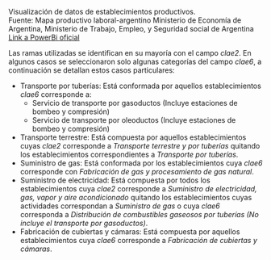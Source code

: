 Visualización de datos de establecimientos productivos.  
Fuente: Mapa productivo laboral-argentino Ministerio de Economía de Argentina, Ministerio de Trabajo, Empleo, y Seguridad social de Argentina  
[Link a PowerBi oficial](https://app.powerbi.com/view?r=eyJrIjoiM2Q4MjQ5ODctYzE5MS00MTAyLWI3YWEtMTUwYWMzNWVjZmQyIiwidCI6ImNiODg0ZGI1LTI0ODUtNGY5Yi05MzhlLTNlNjIxZjIyMjU3YiIsImMiOjR9&utm_source=Cenital&utm_campaign=9d3266e45b-TU_107&utm_medium=email&utm_term=0_a38084492c-9d3266e45b-432868278)

Las ramas utilizadas se identifican en su mayoría con el campo *clae2*. En algunos casos se seleccionaron solo algunas categorías del campo *clae6*, a continuación se detallan estos casos particulares:
* Transporte por tuberías: Está conformada por aquellos establecimientos *clae6* corresponde a:
  * Servicio de transporte por gasoductos (Incluye estaciones de bombeo y compresión)
  * Servicio de transporte por oleoductos (Incluye estaciones de bombeo y compresión)
* Transporte terrestre: Está compuesta por aquellos establecimientos cuyas *clae2* corresponde a *Transporte terrestre y por tuberías* quitando los establecimientos correspondientes a *Transporte por tuberías*.
* Suministro de gas: Está conformada por los establecimientos cuya *clae6* corresponde con *Fabricación de gas y procesamiento de gas natural*.
* Suministro de electricidad: Está compuesta por todos los establecimientos cuya *clae2* corresponde a *Suministro de electricidad, gas, vapor y aire acondicionado* quitando los establecimientos cuyas actividades correspondan a *Suministro de gas* o cuya *clae6* corresponda a *Distribución de combustibles gaseosos por tuberías (No incluye el transporte por gasoductos)*.
* Fabricación de cubiertas y cámaras: Está compuesta por aquellos establecimientos cuya *clae6* corresponde a *Fabricación de cubiertas y cámaras*.